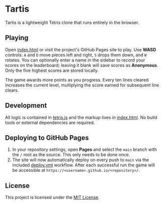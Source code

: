 # Tartis

Tartis is a lightweight Tetris clone that runs entirely in the browser.

## Playing

Open [index.html](index.html) or visit the project's GitHub Pages site to play.
Use **WASD** controls: `A` and `D` move pieces left and right, `S` drops them down, and `W` rotates.
You can optionally enter a name in the sidebar to record your scores on the
leaderboard; leaving it blank will save scores as **Anonymous**. Only the five
highest scores are stored locally.

The game awards more points as you progress. Every ten lines cleared increases
the current level, multiplying the score earned for subsequent line clears.

## Development

All logic is contained in [tetris.js](tetris.js) and the markup lives in
[index.html](index.html). No build tools or external dependencies are required.

## Deploying to GitHub Pages

1. In your repository settings, open **Pages** and select the `main` branch
   with the `/` root as the source. This only needs to be done once.
2. The site will now automatically deploy on every push to `main` via the
   included [deploy.yml](.github/workflows/deploy.yml) workflow.
   After each successful run the game will be accessible at
   `https://<username>.github.io/<repository>/`.

## License

This project is licensed under the [MIT License](LICENSE).
